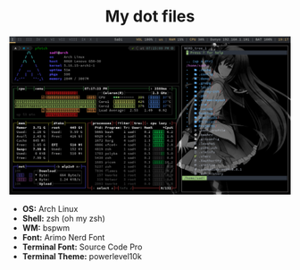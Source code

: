 <h1 align="center">My dot files</h1>
<p align="center"><img src="assets/myterminal.png" /></p>

<ul>
  <li><b>OS:</b> Arch Linux</li>
  <li><b>Shell:</b> zsh (oh my zsh)</li>
  <li><b>WM:</b> bspwm</li>
  <li><b>Font:</b> Arimo Nerd Font</li>
  <li><b>Terminal Font:</b> Source Code Pro</li>
  <li><b>Terminal Theme:</b> powerlevel10k</li>
</ul>
